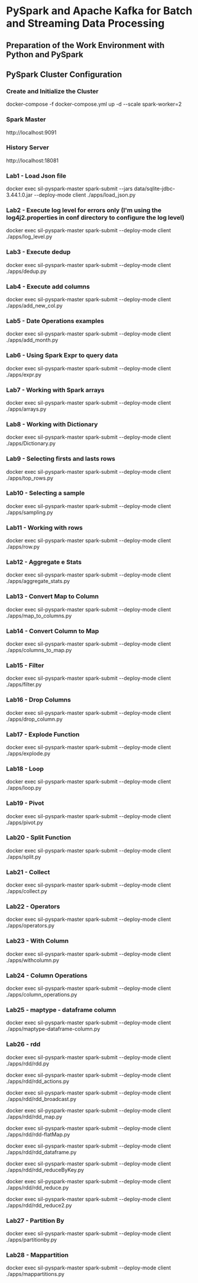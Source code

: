 # PySpark and Apache Kafka for Batch and Streaming Data Processing
## Preparation of the Work Environment with Python and PySpark
## PySpark Cluster Configuration

### Create and Initialize the Cluster
docker-compose -f docker-compose.yml up -d --scale spark-worker=2

### Spark Master
http://localhost:9091

### History Server
http://localhost:18081

### Lab1 - Load Json file
 docker exec sil-pyspark-master spark-submit --jars data/sqlite-jdbc-3.44.1.0.jar --deploy-mode client ./apps/load_json.py

### Lab2 - Execute log level for errors only (I'm using the log4j2.properties in conf directory to configure the log level)
docker exec sil-pyspark-master spark-submit --deploy-mode client ./apps/log_level.py

### Lab3 - Execute dedup
docker exec sil-pyspark-master spark-submit --deploy-mode client ./apps/dedup.py

### Lab4 - Execute add columns
docker exec sil-pyspark-master spark-submit --deploy-mode client ./apps/add_new_col.py

### Lab5 - Date Operations examples
docker exec sil-pyspark-master spark-submit --deploy-mode client ./apps/add_month.py

### Lab6 - Using Spark Expr to query data
docker exec sil-pyspark-master spark-submit --deploy-mode client ./apps/expr.py

### Lab7 - Working with Spark arrays
docker exec sil-pyspark-master spark-submit --deploy-mode client ./apps/arrays.py

### Lab8 - Working with Dictionary
docker exec sil-pyspark-master spark-submit --deploy-mode client ./apps/Dictionary.py

### Lab9 - Selecting firsts and lasts rows
docker exec sil-pyspark-master spark-submit --deploy-mode client ./apps/top_rows.py

### Lab10 - Selecting a sample
docker exec sil-pyspark-master spark-submit --deploy-mode client ./apps/sampling.py

### Lab11 - Working with rows
docker exec sil-pyspark-master spark-submit --deploy-mode client ./apps/row.py

### Lab12 - Aggregate e Stats 
docker exec sil-pyspark-master spark-submit --deploy-mode client ./apps/aggregate_stats.py

### Lab13 - Convert Map to Column
docker exec sil-pyspark-master spark-submit --deploy-mode client ./apps/map_to_columns.py

### Lab14 - Convert Column to Map
docker exec sil-pyspark-master spark-submit --deploy-mode client ./apps/columns_to_map.py

### Lab15 - Filter
docker exec sil-pyspark-master spark-submit --deploy-mode client ./apps/filter.py

### Lab16 - Drop Columns
docker exec sil-pyspark-master spark-submit --deploy-mode client ./apps/drop_column.py

### Lab17 - Explode Function
docker exec sil-pyspark-master spark-submit --deploy-mode client ./apps/explode.py

### Lab18 - Loop 
docker exec sil-pyspark-master spark-submit --deploy-mode client ./apps/loop.py

### Lab19 - Pivot 
docker exec sil-pyspark-master spark-submit --deploy-mode client ./apps/pivot.py

### Lab20 - Split Function
docker exec sil-pyspark-master spark-submit --deploy-mode client ./apps/split.py

### Lab21 - Collect
docker exec sil-pyspark-master spark-submit --deploy-mode client ./apps/collect.py

### Lab22 - Operators
docker exec sil-pyspark-master spark-submit --deploy-mode client ./apps/operators.py

### Lab23 - With Column 
docker exec sil-pyspark-master spark-submit --deploy-mode client ./apps/withcolumn.py

### Lab24 - Column Operations
docker exec sil-pyspark-master spark-submit --deploy-mode client ./apps/column_operations.py

### Lab25 - maptype - dataframe column
docker exec sil-pyspark-master spark-submit --deploy-mode client ./apps/maptype-dataframe-column.py

### Lab26 - rdd
docker exec sil-pyspark-master spark-submit --deploy-mode client ./apps/rdd/rdd.py

docker exec sil-pyspark-master spark-submit --deploy-mode client ./apps/rdd/rdd_actions.py

docker exec sil-pyspark-master spark-submit --deploy-mode client ./apps/rdd/rdd_broadcast.py

docker exec sil-pyspark-master spark-submit --deploy-mode client ./apps/rdd/rdd_map.py

docker exec sil-pyspark-master spark-submit --deploy-mode client ./apps/rdd/rdd-flatMap.py

docker exec sil-pyspark-master spark-submit --deploy-mode client ./apps/rdd/rdd_dataframe.py

docker exec sil-pyspark-master spark-submit --deploy-mode client ./apps/rdd/rdd_reduceByKey.py

docker exec sil-pyspark-master spark-submit --deploy-mode client ./apps/rdd/rdd_reduce.py

docker exec sil-pyspark-master spark-submit --deploy-mode client ./apps/rdd/rdd_reduce2.py

### Lab27 - Partition By
docker exec sil-pyspark-master spark-submit --deploy-mode client ./apps/partitionby.py

### Lab28 - Mappartition
docker exec sil-pyspark-master spark-submit --deploy-mode client ./apps/mappartitions.py
